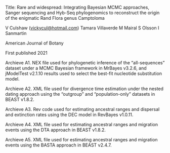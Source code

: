  
Title: Rare and widespread: Integrating Bayesian MCMC approaches, Sanger sequencing and Hyb-Seq phylogenomics to reconstruct the origin of the enigmatic Rand Flora genus Camptoloma
 
V Culshaw (vickycul@hotmail.com)
Tamara Villaverde
M Mairal
S Olsson
I Sanmartin

American Journal of Botany
 
First published 2021


Archieve A1. NEX file used for phylogenetic inference of the “all-sequences” dataset under a MCMC Bayesian framework in MrBayes v3.2.6, and jModelTest v2.1.10 results used to select the best-fit nucleotide substitution model.

Archieve A2. XML file used for divergence time estimation under the nested dating approach using the “outgroup” and “population-only” datasets in BEAST v1.8.2.

Archieve A3. Rev code used for estimating ancestral ranges and dispersal and extinction rates using the DEC model in RevBayes v1.0.11.

Archieve A4. XML file used for estimating ancestral ranges and migration events using the DTA approach in BEAST v1.8.2.

Archieve A5. XML file used for estimating ancestral ranges and migration events using the BASTA approach in BEAST v2.4.7.
